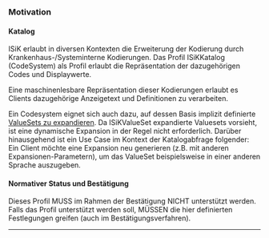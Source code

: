 ### Motivation

#### Katalog
ISiK erlaubt in diversen Kontexten die Erweiterung der Kodierung durch Krankenhaus-/Systeminterne Kodierungen. Das Profil ISiKKatalog (CodeSystem) als Profil erlaubt die Repräsentation der dazugehörigen Codes und Displaywerte. 

Eine maschinenlesbare Repräsentation dieser Kodierungen erlaubt es Clients dazugehörige Anzeigetext und Definitionen zu verarbeiten.

Ein Codesystem eignet sich auch dazu, auf dessen Basis implizit definierte [ValueSets zu expandieren](https://hl7.org/fhir/R4/valueset-operation-expand.html).
Da ISiKValueSet expandierte Valuesets vorsieht, ist eine dynamische Expansion in der Regel nicht erforderlich.
Darüber hinausgehend ist ein Use Case im Kontext der Katalogabfrage folgender: Ein Client möchte eine Expansion neu generieren (z.B. mit anderen Expansionen-Parametern), um das ValueSet beispielsweise in einer anderen Sprache auszugeben. 

#### Normativer Status und Bestätigung

Dieses Profil MUSS im Rahmen der Bestätigung NICHT unterstützt werden. Falls das Profil unterstützt werden soll, MÜSSEN die hier definierten Festlegungen greifen (auch im Bestätigungsverfahren). 

---